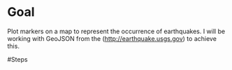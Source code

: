 # Goal

Plot markers on a map to represent the occurrence of earthquakes. I will be working with GeoJSON from the (http://earthquake.usgs.gov) to achieve this.

#Steps
